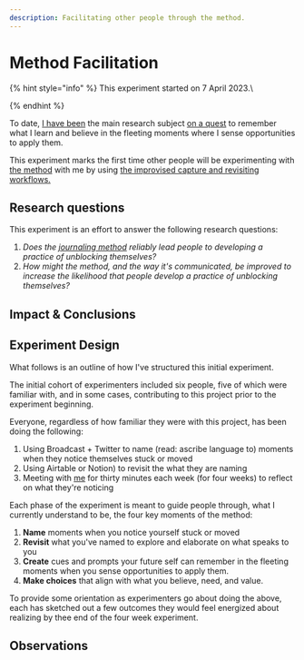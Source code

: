 ```yaml
---
description: Facilitating other people through the method.
---
```


# Method Facilitation

{% hint style="info" %}
This experiment started on 7 April 2023.\

{% endhint %}

To date, [I](../about.md)[ have been](../about.md) the main research subject [on a quest](../need-memory.md) to remember what I learn and believe in the fleeting moments where I sense opportunities to apply them.

This experiment marks the first time other people will be experimenting with [the method](../method.md) with me by using [the improvised capture and revisiting workflows.](twitter-pt.-2.md)

## Research questions&#x20;

This experiment is an effort to answer the following research questions:

1. _Does the_ [_journaling method_](../method.md) _reliably lead people to developing a practice of unblocking themselves?_
2. _How might the method, and the way it's communicated, be improved to increase the likelihood that people develop a practice of unblocking themselves?_

## Impact & Conclusions

## Experiment Design

What follows is an outline of how I've structured this initial experiment. &#x20;

The initial cohort of experimenters included six people, five of which were familiar with, and in some cases, contributing to this project prior to the experiment beginning.

Everyone, regardless of how familiar they were with this project, has been doing the following:

1. Using Broadcast + Twitter to name (read: ascribe language to) moments when they notice themselves stuck or moved
2. Using Airtable or Notion) to revisit the what they are naming
3. Meeting with [me](../about.md) for thirty minutes each week (for four weeks) to reflect on what they're noticing

Each phase of the experiment is meant to guide people through, what I currently understand to be, the four key moments of the method:

1. **Name** moments when you notice yourself stuck or moved
2. **Revisit** what you've named to explore and elaborate on what speaks to you
3. **Create** cues and prompts your future self can remember in the fleeting moments when you sense opportunities to apply them.
4. **Make choices** that align with what you believe, need, and value.

To provide some orientation as experimenters go about doing the above, each has sketched out a few outcomes they would feel energized about realizing by thee end of the four week experiment.

## Observations
